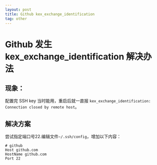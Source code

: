 ```yaml
---
layout: post
title: Github kex_exchange_identification 
tag: other
---
```


# Github 发生 kex_exchange_identification 解决办法

## 现象：

配置完 SSH key 当时能用，重启后就一直报 ```kex_exchange_identification: Connection closed by remote host```。

## 解决方案

尝试指定端口号22.编辑文件```~/.ssh/config```，增加以下内容：

```
# github
Host github.com
HostName github.com
Port 22
```
